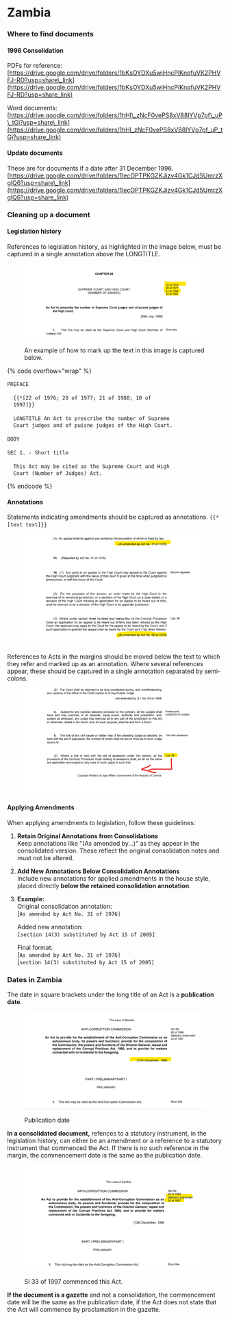 # Zambia

### Where to find documents

#### 1996 Consolidation

PDFs for reference: [https://drive.google.com/drive/folders/1bKsOYDXu5wiHncPlKnqfuVK2PHVFJ-RD?usp=share\_link](https://drive.google.com/drive/folders/1bKsOYDXu5wiHncPlKnqfuVK2PHVFJ-RD?usp=share_link)

Word documents: [https://drive.google.com/drive/folders/1hHI\_zNcF0vePS8xV88lYVp7pf\_uP\_tGj?usp=share\_link](https://drive.google.com/drive/folders/1hHI_zNcF0vePS8xV88lYVp7pf_uP_tGj?usp=share_link)

#### Update documents

These are for documents if a date after 31 December 1996. [https://drive.google.com/drive/folders/1IecOPTPKGZKJizv4Gk1CJd5UmrzXglQ6?usp=share\_link](https://drive.google.com/drive/folders/1IecOPTPKGZKJizv4Gk1CJd5UmrzXglQ6?usp=share_link)

### Cleaning up a document&#x20;

#### Legislation history

References to legislation history, as highlighted in the image below, must be captured in a single annotation above the LONGTITLE.

<figure><img src="../.gitbook/assets/leg. history.png" alt=""><figcaption><p>An example of how to mark up the text in this image is captured below.</p></figcaption></figure>

{% code overflow="wrap" %}
```
PREFACE

  {{*[22 of 1976; 20 of 1977; 21 of 1988; 10 of 
  1997]}}

  LONGTITLE An Act to prescribe the number of Supreme 
  Court judges and of puisne judges of the High Court.

BODY

SEC 1. - Short title 

  This Act may be cited as the Supreme Court and High       
  Court (Number of Judges) Act.
```
{% endcode %}

#### Annotations

Statements indicating amendments should be captured as annotations. `{{*[text text]}}`

<figure><img src="../.gitbook/assets/annotation 2.png" alt=""><figcaption></figcaption></figure>

References to Acts in the margins should be moved below the text to which they refer and marked up as an annotation. Where several references appear, these should be captured in a single annotation separated by semi-colons.&#x20;

<figure><img src="../.gitbook/assets/caps.png" alt=""><figcaption></figcaption></figure>

#### Applying Amendments

When applying amendments to legislation, follow these guidelines:

1. **Retain Original Annotations from Consolidations**\
   Keep annotations like "(As amended by...)" as they appear in the consolidated version. These reflect the original consolidation notes and must not be altered.
2. **Add New Annotations Below Consolidation Annotations**\
   Include new annotations for applied amendments in the house style, placed directly **below the retained consolidation annotation**.
3.  **Example:**\
    Original consolidation annotation:\
    &#x20;      \[`As amended by Act No. 31 of 1976]`

    Added new annotation:\
    &#x20;     `[section 14(3) substituted by Act 15 of 2005]`

    Final format:\
    &#x20;     \[`As amended by Act No. 31 of 1976]`\
    &#x20;     \[`section 14(3) substituted by Act 15 of 2005]`

### Dates in Zambia

The date in square brackets under the long title of an Act is a **publication date**.

<figure><img src="../.gitbook/assets/date.png" alt=""><figcaption><p>Publication date</p></figcaption></figure>

**In a consolidated document,** refences to a statutory instrument, in the legislation history, can either be an amendment or a reference to a statutory instrument that commenced the Act. If there is no such reference in the margin, the commencement date is the same as the publication date.&#x20;

<figure><img src="../.gitbook/assets/SI.png" alt=""><figcaption><p>SI 33 of 1997 commenced this Act. </p></figcaption></figure>



**If the document is a gazette** and not a consolidation, the commencement date will be the same as the publication date, if the Act does not state that the Act will commence by proclamation in the gazette.&#x20;

